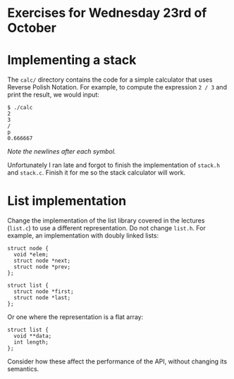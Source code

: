 # Exercises for Wednesday 23rd of October

# Implementing a stack

The `calc/` directory contains the code for a simple calculator that
uses Reverse Polish Notation. For example, to compute the expression
`2 / 3` and print the result, we would input:

~~~
$ ./calc
2
3
/
p
0.666667
~~~

*Note the newlines after each symbol.*

Unfortunately I ran late and forgot to finish the
implementation of `stack.h` and `stack.c`.
Finish it for me so the stack calculator will work.

# List implementation

Change the implementation of the list library covered in the lectures
(`list.c`) to use a different representation.  Do not change `list.h`.
For example, an implementation with doubly linked lists:

    struct node {
      void *elem;
      struct node *next;
      struct node *prev;
    };

    struct list {
      struct node *first;
      struct node *last;
    };

Or one where the representation is a flat array:

    struct list {
      void **data;
      int length;
    };

Consider how these affect the performance of the API, without changing
its semantics.
